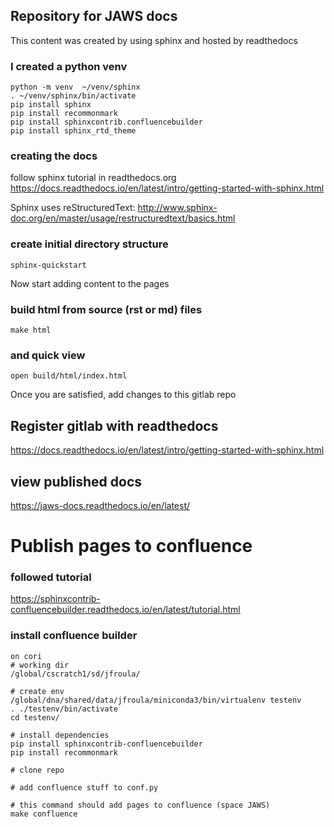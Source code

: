 ## Repository for JAWS docs
This content was created by using sphinx and hosted by readthedocs

### I created a python venv

```
python -m venv  ~/venv/sphinx
. ~/venv/sphinx/bin/activate
pip install sphinx
pip install recommonmark
pip install sphinxcontrib.confluencebuilder
pip install sphinx_rtd_theme

```
  
### creating the docs
follow sphinx tutorial in readthedocs.org
https://docs.readthedocs.io/en/latest/intro/getting-started-with-sphinx.html

Sphinx uses reStructuredText:
http://www.sphinx-doc.org/en/master/usage/restructuredtext/basics.html

### create initial directory structure
```
sphinx-quickstart
```

Now start adding content to the pages 

### build html from source (rst or md) files
```
make html
```

### and quick view
```
open build/html/index.html
```

Once you are satisfied, add changes to this gitlab repo


## Register gitlab with readthedocs
https://docs.readthedocs.io/en/latest/intro/getting-started-with-sphinx.html

## view published docs
https://jaws-docs.readthedocs.io/en/latest/

# Publish pages to confluence

### followed tutorial
https://sphinxcontrib-confluencebuilder.readthedocs.io/en/latest/tutorial.html


### install confluence builder
```
on cori
# working dir
/global/cscratch1/sd/jfroula/

# create env
/global/dna/shared/data/jfroula/miniconda3/bin/virtualenv testenv
. ./testenv/bin/activate
cd testenv/

# install dependencies
pip install sphinxcontrib-confluencebuilder
pip install recommonmark

# clone repo

# add confluence stuff to conf.py

# this command should add pages to confluence (space JAWS)
make confluence
```
